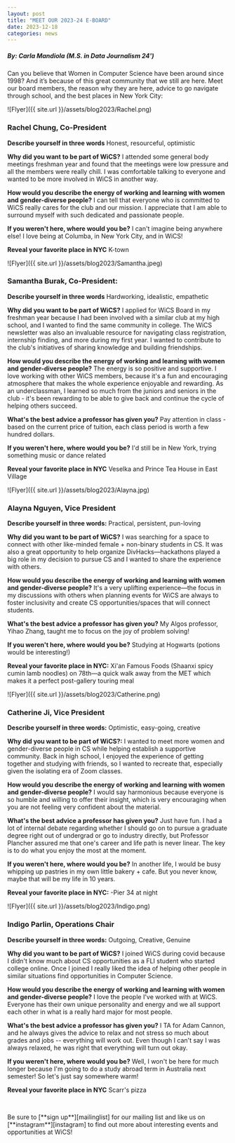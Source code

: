 ```yaml
---
layout: post
title: "MEET OUR 2023-24 E-BOARD"
date: 2023-12-18
categories: news
---
```


##### By: Carla Mandiola (M.S. in Data Journalism 24')

Can you believe that Women in Computer Science have been around since 1998? And it’s because of this great community that we still are here. Meet our board members, the reason why they are here, advice to go navigate through school, and the best places in New York City:

![Flyer]({{ site.url }}/assets/blog2023/Rachel.png)

### Rachel Chung, Co-President
**Describe yourself in three words**
Honest, resourceful, optimistic

**Why did you want to be part of WiCS?**
I attended some general body meetings freshman year and found that the meetings were low pressure and all the members were really chill. I was comfortable talking to everyone and wanted to be more involved in WiCS in another way.

**How would you describe the energy of working and learning with women and gender-diverse people?**
I can tell that everyone who is committed to WiCS really cares for the club and our mission. I appreciate that I am able to surround myself with such dedicated and passionate people.

**If you weren't here, where would you be?**
I can't imagine being anywhere else! I love being at Columba, in New York City, and in WiCS!

**Reveal your favorite place in NYC**
K-town

![Flyer]({{ site.url }}/assets/blog2023/Samantha.jpeg)

### Samantha Burak, Co-President:
**Describe yourself in three words**
Hardworking, idealistic, empathetic

**Why did you want to be part of WiCS?**
I applied for WiCS Board in my freshman year because I had been involved with a similar club at my high school, and I wanted to find the same community in college. The WiCS newsletter was also an invaluable resource for navigating class registration, internship finding, and more during my first year. I wanted to contribute to the club's initiatives of sharing knowledge and building friendships.

**How would you describe the energy of working and learning with women and gender-diverse people?**
The energy is so positive and supportive. I love working with other WiCS members, because it's a fun and encouraging atmosphere that makes the whole experience enjoyable and rewarding. As an underclassman, I learned so much from the juniors and seniors in the club - it's been rewarding to be able to give back and continue the cycle of helping others succeed.

**What's the best advice a professor has given you?**
Pay attention in class - based on the current price of tuition, each class period is worth a few hundred dollars.

**If you weren't here, where would you be?**
I'd still be in New York, trying something music or dance related

**Reveal your favorite place in NYC**
Veselka and Prince Tea House in East Village


![Flyer]({{ site.url }}/assets/blog2023/Alayna.jpg)

### Alayna Nguyen, Vice President
**Describe yourself in three words:**
Practical, persistent, pun-loving

**Why did you want to be part of WiCS?**
I was searching for a space to connect with other like-minded female + non-binary students in CS. It was also a great opportunity to help organize DivHacks—hackathons played a big role in my decision to pursue CS and I wanted to share the experience with others.

**How would you describe the energy of working and learning with women and gender-diverse people?**
It's a very uplifting experience—the focus in my discussions with others when planning events for WiCS are always to foster inclusivity and create CS opportunities/spaces that will connect students.

**What's the best advice a professor has given you?**
My Algos professor, Yihao Zhang, taught me to focus on the joy of problem solving!

**If you weren't here, where would you be?**
Studying at Hogwarts (potions would be interesting!)

**Reveal your favorite place in NYC:**
Xi'an Famous Foods (Shaanxi spicy cumin lamb noodles) on 78th—a quick walk away from the MET which makes it a perfect post-gallery touring meal


![Flyer]({{ site.url }}/assets/blog2023/Catherine.png)

### Catherine Ji, Vice President
**Describe yourself in three words:**
Optimistic, easy-going, creative

**Why did you want to be part of WiCS?:**
I wanted to meet more women and gender-diverse people in CS while helping establish a supportive community. Back in high school, I enjoyed the experience of getting together and studying with friends, so I wanted to recreate that, especially given the isolating era of Zoom classes.

**How would you describe the energy of working and learning with women and gender-diverse people?**
I would say harmonious because everyone is so humble and willing to offer their insight, which is very encouraging when you are not feeling very confident about the material.

**What's the best advice a professor has given you?**
Just have fun. I had a lot of internal debate regarding whether I should go on to pursue a graduate degree right out of undergrad or go to industry directly, but Professor Plancher assured me that one's career and life path is never linear. The key is to do what you enjoy the most at the moment.

**If you weren't here, where would you be?**
In another life, I would be busy whipping up pastries in my own little bakery + cafe. But you never know, maybe that will be my life in 10 years.

**Reveal your favorite place in NYC:**
-Pier 34 at night

![Flyer]({{ site.url }}/assets/blog2023/Indigo.png)

### Indigo Parlin, Operations Chair
**Describe yourself in three words:**
Outgoing, Creative, Genuine

**Why did you want to be part of WiCS?**
I joined WiCS during covid because I didn't know much about CS opportunities as a FLI student who started college online. Once I joined I really liked the idea of helping other people in similar situations find opportunities in Computer Science.

**How would you describe the energy of working and learning with women and gender-diverse people?**
I love the people I've worked with at WiCS. Everyone has their own unique personality and energy and we all support each other in what is a really hard major for most people.

**What's the best advice a professor has given you?**
I TA for Adam Cannon, and he always gives the advice to relax and not stress so much about grades and jobs -- everything will work out. Even though I can't say I was always relaxed, he was right that everything will turn out okay.

**If you weren't here, where would you be?**
Well, I won't be here for much longer because I'm going to do a study abroad term in Australia next semester! So let's just say somewhere warm!

**Reveal your favorite place in NYC**
Scarr's pizza


<p>&nbsp;</p>
Be sure to [**sign up**][mailinglist] for our mailing list and like us on [**instagram**][instagram] to find out more about interesting events and opportunities at WiCS! 

[mailinglist]: http://columbia.us9.list-manage.com/subscribe?u=4c6a1c710f8ab9cce10272368&id=593b5faa43
[instagram]:https://www.instagram.com/columbiawics/?utm_source=ig_web_button_share_sheet&igshid=OGQ5ZDc2ODk2ZA==
